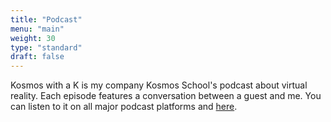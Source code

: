 ```yaml
---
title: "Podcast"
menu: "main"
weight: 30
type: "standard"
draft: false
---
```


Kosmos with a K is my company Kosmos School's podcast about virtual reality. Each episode features a conversation between a guest and me. You can listen to it on all major podcast platforms and [here](https://anchor.fm/kosmosschool).